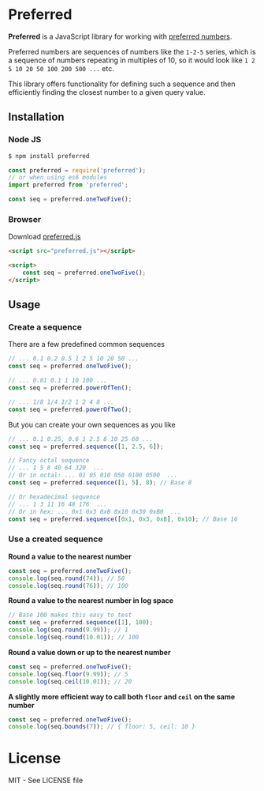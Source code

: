 # Preferred

**Preferred** is a JavaScript library for working with 
[preferred numbers](https://en.wikipedia.org/wiki/Preferred_number).

Preferred numbers are sequences of numbers like the `1-2-5` series, which is a sequence of numbers repeating
in multiples of 10, so it would look like `1 2 5 10 20 50 100 200 500 ...` etc.

This library offers functionality for defining such a sequence and then efficiently finding the closest
number to a given query value.

## Installation

### Node JS
```bash
$ npm install preferred
```
```js
const preferred = require('preferred');
// or when using es6 modules
import preferred from 'preferred';

const seq = preferred.oneTwoFive();
```

### Browser

Download [preferred.js](https://raw.githubusercontent.com/EdeMeijer/preferred/master/dist/preferred.js)

```html
<script src="preferred.js"></script>

<script>
    const seq = preferred.oneTwoFive();
</script>
```

## Usage

### Create a sequence

There are a few predefined common sequences
```js
// ... 0.1 0.2 0.5 1 2 5 10 20 50 ...
const seq = preferred.oneTwoFive();

// ... 0.01 0.1 1 10 100 ...
const seq = preferred.powerOfTen();

// ... 1/8 1/4 1/2 1 2 4 8 ...
const seq = preferred.powerOfTwo();
```

But you can create your own sequences as you like
```js
// ... 0.1 0.25, 0.6 1 2.5 6 10 25 60 ...
const seq = preferred.sequence([1, 2.5, 6]);

// Fancy octal sequence
// ... 1 5 8 40 64 320  ...
// Or in octal: ... 01 05 010 050 0100 0500  ...
const seq = preferred.sequence([1, 5], 8); // Base 8

// Or hexadecimal sequence
// ... 1 3 11 16 48 176  ...
// Or in hex: ... 0x1 0x3 0xB 0x10 0x30 0xB0  ...
const seq = preferred.sequence([0x1, 0x3, 0xB], 0x10); // Base 16

```

### Use a created sequence

**Round a value to the nearest number**
```js
const seq = preferred.oneTwoFive();
console.log(seq.round(74)); // 50
console.log(seq.round(76)); // 100
```

**Round a value to the nearest number in log space**
```js
// Base 100 makes this easy to test
const seq = preferred.sequence([1], 100);
console.log(seq.round(9.99)); // 1
console.log(seq.round(10.01)); // 100
```

**Round a value down or up to the nearest number**
```js
const seq = preferred.oneTwoFive();
console.log(seq.floor(9.99)); // 5
console.log(seq.ceil(10.01)); // 20
```

**A slightly more efficient way to call both `floor` and `ceil` on the same number**
```js
const seq = preferred.oneTwoFive();
console.log(seq.bounds(7)); // { floor: 5, ceil: 10 }
```

# License

MIT - See LICENSE file
